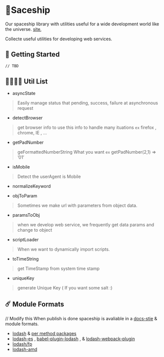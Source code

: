 # 🚀Saceship
Our spaceship library with utilities useful for a wide development world like the universe.
[site](h),

Collecte useful utilities for developing web services.

## 🌟 Getting Started
```bash
// TBD
```

## 👩‍🚀👨‍🚀 Util List
* asyncState
> Easily manage status that pending, success, failure at asynchronous request

* detectBrowser
> get browser info to use this info to handle many ituations
> `ex` firefox , chrome, IE , …

* getPadNumber
> geFormattedNumberString What you want 
> `ex` getPadNumber(2,1) => ’01’

* isMobile
> Detect the userAgent is Mobile

* normalizeKeyword

* objToParam
> Sometimes we make url with parameters from object data.

* paramsToObj
> when we develop web service, we frequently get data params and change to object

* scriptLoader
> When we want to dynamically import scripts.

* toTimeString
> get TimeStamp from system time stamp

* uniqueKey
> generate Unique Key ( If you want some salt :) 

## ☄️ Module Formats
// Modify this When publish is done
spaceship is avaliable in a [docs-stie](h) & module formats.
*  [lodash](https://www.npmjs.com/package/lodash) & [per method packages](https://www.npmjs.com/search?q=keywords:lodash-modularized) 
*  [lodash-es](https://www.npmjs.com/package/lodash-es) , [babel-plugin-lodash](https://www.npmjs.com/package/babel-plugin-lodash) , & [lodash-webpack-plugin](https://www.npmjs.com/package/lodash-webpack-plugin) 
*  [lodash/fp](https://github.com/lodash/lodash/tree/npm/fp) 
*  [lodash-amd](https://www.npmjs.com/package/lodash-amd) 
